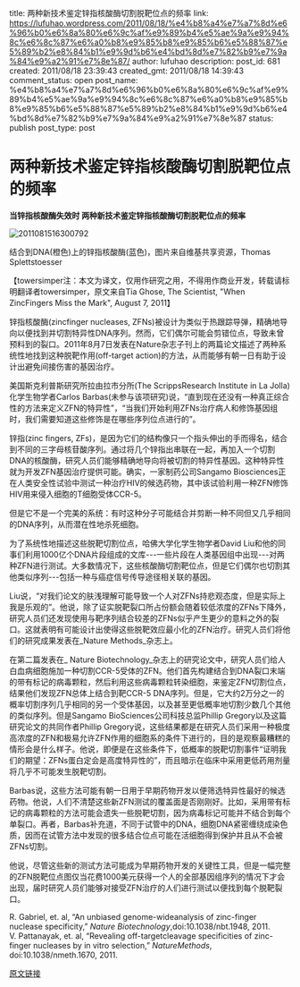 title: 两种新技术鉴定锌指核酸酶切割脱靶位点的频率
link: https://lufuhao.wordpress.com/2011/08/18/%e4%b8%a4%e7%a7%8d%e6%96%b0%e6%8a%80%e6%9c%af%e9%89%b4%e5%ae%9a%e9%94%8c%e6%8c%87%e6%a0%b8%e9%85%b8%e9%85%b6%e5%88%87%e5%89%b2%e8%84%b1%e9%9d%b6%e4%bd%8d%e7%82%b9%e7%9a%84%e9%a2%91%e7%8e%87/
author: lufuhao
description: 
post_id: 681
created: 2011/08/18 23:39:43
created_gmt: 2011/08/18 14:39:43
comment_status: open
post_name: %e4%b8%a4%e7%a7%8d%e6%96%b0%e6%8a%80%e6%9c%af%e9%89%b4%e5%ae%9a%e9%94%8c%e6%8c%87%e6%a0%b8%e9%85%b8%e9%85%b6%e5%88%87%e5%89%b2%e8%84%b1%e9%9d%b6%e4%bd%8d%e7%82%b9%e7%9a%84%e9%a2%91%e7%8e%87
status: publish
post_type: post

# 两种新技术鉴定锌指核酸酶切割脱靶位点的频率

**当锌指核酸酶失效时 两种新技术鉴定锌指核酸酶切割脱靶位点的频率**

![2011081516300792](http://lufuhao.files.wordpress.com/2011/08/2011081516300792_thumb.jpg)

结合到DNA(橙色)上的锌指核酸酶(蓝色)，图片来自维基共享资源，Thomas Splettstoesser 

【towersimper注：本文为译文，仅用作研究之用，不得用作商业开发，转载请标明翻译者towersimper，原文来自Tia Ghose, The Scientist, "When ZincFingers Miss the Mark", August 7, 2011】 

锌指核酸酶(zincfinger nucleases, ZFNs)被设计为类似于热跟踪导弹，精确地导向以便找到并切割特异性DNA序列。然而，它们偶尔可能会剪错位点，导致未曾预料到的裂口。2011年8月7日发表在Nature杂志子刊上的两篇论文描述了两种系统性地找到这种脱靶作用(off-target action)的方法，从而能够有朝一日有助于设计出避免间接伤害的基因治疗。 

美国斯克利普斯研究所拉由拉市分所(The ScrippsResearch Institute in La Jolla)化学生物学者Carlos Barbas(未参与该项研究)说，“直到现在还没有一种真正综合性的方法来定义ZFN的特异性”，“当我们开始利用ZFNs治疗病人和修饰基因组时，我们需要知道这些修饰是在哪些序列位点进行的”。 

锌指(zinc fingers, ZFs)，是因为它们的结构像只一个指头伸出的手而得名，结合到不同的三字母核苷酸序列。通过将几个锌指出串联在一起，再加入一个切割DNA的核酸酶，研究人员们能够精确地导向将被切割的特异性基因。这种特异性就为开发ZFN基因治疗提供可能。确实，一家制药公司Sangamo Biosciences正在人类安全性试验中测试一种治疗HIV的候选药物，其中该试验利用一种ZFN修饰HIV用来侵入细胞的T细胞受体CCR-5。 

但是它不是一个完美的系统：有时这种分子可能结合并剪断一种不同但又几乎相同的DNA序列，从而潜在性地杀死细胞。 

为了系统性地描述这些脱靶切割位点，哈佛大学化学生物学者David Liu和他的同事们利用1000亿个DNA片段组成的文库---一些片段在人类基因组中出现---对两种ZFN进行测试。大多数情况下，这些核酸酶切割靶位点，但是它们偶尔也切割其他类似序列---包括一种与癌症信号传导途径相关联的基因。 

Liu说，“对我们论文的肤浅理解可能导致一个人对ZFNs持悲观态度，但是实际上我是乐观的”。他说，除了证实脱靶裂口所占份额会随着较低浓度的ZFNs下降外，研究人员们还发现使用与靶序列结合较差的ZFNs似乎产生更少的意料之外的裂口。这就表明有可能设计出使得这些脱靶效应最小化的ZFN治疗。研究人员们将他们的研究成果发表在_Nature Methods_杂志上。 

在第二篇发表在_ Nature Biotechnology_杂志上的研究论文中，研究人员们给人白血病细胞施加一种切割CCR-5受体的ZFN。他们首先构建结合到DNA裂口末端的带有标记的病毒颗粒，然后利用这些病毒颗粒转染细胞，来鉴定ZFN切割位点，结果他们发现ZFN总体上结合到靶CCR-5 DNA序列。但是，它大约2万分之一的概率切割序列几乎相同的另一个受体基因，以及甚至更低概率地切割少数几个其他的类似序列。但是Sangamo BioSciences公司科技总监Phillip Gregory以及这篇研究论文的共同作者Phillip Gregory说，这些结果都是在研究人员们采用一种极度高浓度的ZFN和极易允许ZFN作用的细胞系的条件下进行的，目的是观察最糟糕的情形会是什么样子。他说，即便是在这些条件下，低概率的脱靶切割事件“证明我们的期望：ZFNs蛋白定会是高度特异性的”，而且暗示在临床中采用更低药用剂量将几乎不可能发生脱靶切割。 

Barbas说，这些方法可能有朝一日用于早期药物开发以便筛选特异性最好的候选药物。他说，人们不清楚这些新ZFN测试的覆盖面是否刚刚好。比如，采用带有标记的病毒颗粒的方法可能会遗失一些脱靶切割，因为病毒标记可能并不结合到每个单裂口。再者，Barbas补充道，不同于试管中的DNA，细胞DNA紧密缠绕成染色质，因而在试管方法中发现的很多结合位点可能在活细胞得到保护并且从不会被ZFNs切割。 

他说，尽管这些新的测试方法可能成为早期药物开发的关键性工具，但是一幅完整的ZFN脱靶位点图仅当花费1000美元获得一个人的全部基因组序列的情况下才会出现，届时研究人员们能够对接受ZFN治疗的人们进行测试以便找到每个脱靶裂口。 

R. Gabriel, et. al, “An unbiased genome-wideanalysis of zinc-finger nuclease specificity,” _Nature Biotechnology_,doi:10.1038/nbt.1948, 2011.  
V. Pattanayak, et. al, “Revealing off-targetcleavage specificities of zinc-finger nucleases by in vitro selection,” _NatureMethods_, doi:10.1038/nmeth.1670, 2011. 

[原文链接](http://www.bioon.com/biology/Class18/501120.shtml)